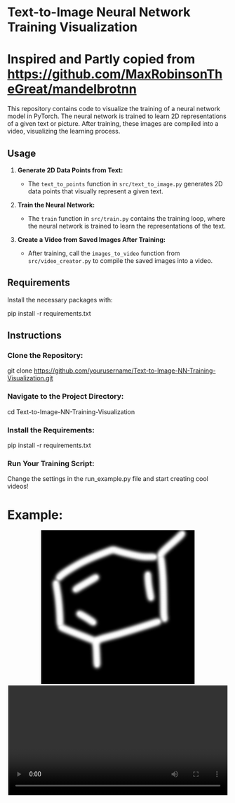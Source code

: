 # Text-to-Image Neural Network Training Visualization

# Inspired and Partly copied from https://github.com/MaxRobinsonTheGreat/mandelbrotnn

This repository contains code to visualize the training of a neural network model in PyTorch. 
The neural network is trained to learn 2D representations of a given text or picture.
After training, these images are compiled into a video, visualizing the learning process.

## Usage

1. **Generate 2D Data Points from Text:**
   - The `text_to_points` function in `src/text_to_image.py` generates 2D data points that visually represent a given text.
   
2. **Train the Neural Network:**
   - The `train` function in `src/train.py` contains the training loop, where the neural network is trained to learn the representations of the text.
   
3. **Create a Video from Saved Images After Training:**
   - After training, call the `images_to_video` function from `src/video_creator.py` to compile the saved images into a video.

## Requirements

Install the necessary packages with:

pip install -r requirements.txt

## Instructions

### Clone the Repository:
git clone https://github.com/yourusername/Text-to-Image-NN-Training-Visualization.git
### Navigate to the Project Directory:
cd Text-to-Image-NN-Training-Visualization
### Install the Requirements:
pip install -r requirements.txt
### Run Your Training Script:
Change the settings in the run_example.py file and start creating cool videos!


# Example:
<p align="center">
  <img src="examples/Aromatic.png" width="350" title="Xylene">
  <video src="videos/Aromatic.mp4" width="500" type="video/mp4">
</p>
